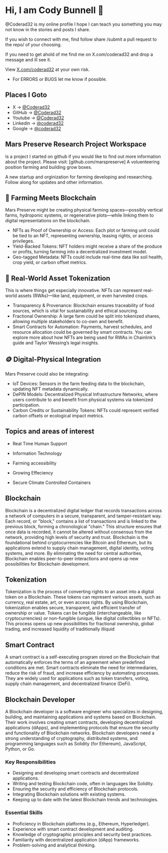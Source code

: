 # Hi, I am Cody Bunnell 🍊 

@Coderad32 is my online profile I hope I can teach you something you may not know in the stories and posts I share.

If you wish to connect with me, 
find follow share /submit a pull request to the repo/ of your choosing.

If you need to get ahold of me find me on X.com/coderad32 and drop a message
and ill see it.

View [X.com/coderad32](X) at your own risk.

- For ERRORS or BUGS let me know if possible.

## Places I Goto

- X           → [@Coderad32](https://x.com/Coderad32)
- GitHub      → [@Coderad32](https://github.com/Coderad32)
- Youtube     → [@Coderad32](https://www.youtube.com/in/Coderad32)
- Linkedin    -> [@coderad32](https://www.linkedin.com/in/coderad32/)
- Google      -> [@coderad32](https://www.g.dev/coderad32)


## Mars Preserve Research Project Workspace

Is a project I started on github if you would like to find out more information about the project.
Please visit: [github.com/marspreserve] A voluenteering position farming and building grow boxes. 

A new startup and orginization for farming developing and researching.
Follow along for updates and other information. 

## 🌱 Farming Meets Blockchain
Mars Preserve might be creating physical farming spaces—possibly vertical farms, hydroponic systems, or regenerative plots—while linking them to digital representations on the blockchain.

- NFTs as Proof of Ownership or Access: Each plot or farming unit could be tied to an NFT, representing ownership, leasing rights, or access privileges.
- Yield-Backed Tokens: NFT holders might receive a share of the produce or profits, turning farming into a decentralized investment model.
- Geo-tagged Metadata: NFTs could include real-time data like soil health, crop yield, or carbon offset metrics.

## 🧾 Real-World Asset Tokenization
This is where things get especially innovative. NFTs can represent real-world assets (RWAs)—like land, equipment, or even harvested crops.

- Transparency & Provenance: Blockchain ensures traceability of food sources, which is vital for sustainability and ethical sourcing.
- Fractional Ownership: A large farm could be split into tokenized shares, allowing multiple stakeholders to co-own and benefit.
- Smart Contracts for Automation: Payments, harvest schedules, and resource allocation could be governed by smart contracts.
You can explore more about how NFTs are being used for RWAs in Chainlink’s guide and Taylor Wessing’s legal insights.

## 🪙 Digital-Physical Integration

Mars Preserve could also be integrating:
- IoT Devices: Sensors in the farm feeding data to the blockchain, updating NFT metadata dynamically.
- DePIN Models: Decentralized Physical Infrastructure Networks, where users contribute to and benefit from physical systems via tokenized participation.
- Carbon Credits or Sustainability Tokens: NFTs could represent verified carbon offsets or ecological impact metrics.

## Topics and areas of interest 

- Real Time Human Support
- Information Technology
- Farming accessibility

- Growing Effeciency
- Secure Climate Controlled Containers

## Blockchain

Blockchain is a decentralized digital ledger that records transactions across a network of computers in a secure, transparent, and tamper-resistant way. Each record, or "block," contains a list of transactions and is linked to the previous block, forming a chronological "chain." This structure ensures that once data is recorded, it cannot be altered without consensus from the network, providing high levels of security and trust. Blockchain is the foundational behind cryptocurrencies like Bitcoin and Ethereum, but its applications extend to supply chain management, digital identity, voting systems, and more. By eliminating the need for central authorities, Blockchain enables peer-to-peer interactions and opens up new possibilities for Blockchain development.

## Tokenization

Tokenization is the process of converting rights to an asset into a digital token on a Blockchain. These tokens can represent various assets, such as currency, real estate, art, or even access rights. By using Blockchain, tokenization enables secure, transparent, and efficient transfer of ownership or value. Tokens can be fungible (interchangeable, like cryptocurrencies) or non-fungible (unique, like digital collectibles or NFTs). This process opens up new possibilities for fractional ownership, global trading, and increased liquidity of traditionally illiquid

## Smart Contract

A smart contract is a self-executing program stored on the Blockchain that automatically enforces the terms of an agreement when predefined conditions are met. Smart contracts eliminate the need for intermediaries, reduce the risk of fraud, and increase efficiency by automating processes. They are widely used for applications such as token transfers, voting, supply chain management, and decentralized finance (DeFi).

## Blockchain Developer

A Blockchain developer is a software engineer who specializes in designing, building, and maintaining applications and systems based on Blockchain. Their work involves creating smart contracts, developing decentralized applications (dApps), and implementing protocols that ensure the security and functionality of Blockchain networks. Blockchain developers need a strong understanding of cryptography, distributed systems, and programming languages such as Solidity (for Ethereum), JavaScript, Python, or Go.

### Key Responsibilities

- Designing and developing smart contracts and decentralized applications.
- Writing and testing Blockchain code, often in languages like Solidity.
- Ensuring the security and efficiency of Blockchain protocols.
- Integrating Blockchain solutions with existing systems.
- Keeping up to date with the latest Blockchain trends and technologies.

### Essential Skills

- Proficiency in Blockchain platforms (e.g., Ethereum, Hyperledger).
- Experience with smart contract development and auditing.
- Knowledge of cryptographic principles and security best practices.
- Familiarity with decentralized application (dApp) frameworks.
- Problem-solving and analytical thinking.
